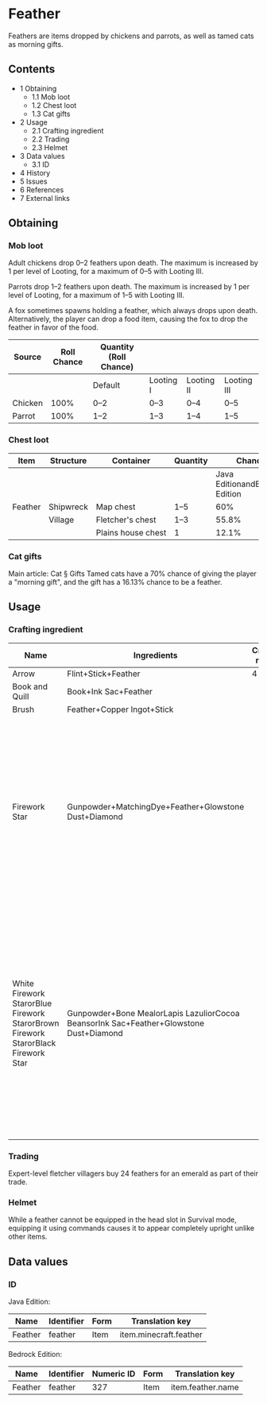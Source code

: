 # Feather
Feathers are items dropped by chickens and parrots, as well as tamed cats as morning gifts.

## Contents
- 1 Obtaining
	- 1.1 Mob loot
	- 1.2 Chest loot
	- 1.3 Cat gifts
- 2 Usage
	- 2.1 Crafting ingredient
	- 2.2 Trading
	- 2.3 Helmet
- 3 Data values
	- 3.1 ID
- 4 History
- 5 Issues
- 6 References
- 7 External links

## Obtaining
### Mob loot
Adult chickens drop 0–2 feathers upon death. The maximum is increased by 1 per level of Looting, for a maximum of 0–5 with Looting III.

Parrots drop 1–2 feathers upon death. The maximum is increased by 1 per level of Looting, for a maximum of 1–5 with Looting III.

A fox sometimes spawns holding a feather, which always drops upon death. Alternatively, the player can drop a food item, causing the fox to drop the feather in favor of the food.

| Source  | Roll Chance | Quantity (Roll Chance) |           |            |             |
|---------|-------------|------------------------|-----------|------------|-------------|
|         |             | Default                | Looting I | Looting II | Looting III |
| Chicken | 100%        | 0–2                    | 0–3       | 0–4        | 0–5         |
| Parrot  | 100%        | 1–2                    | 1–3       | 1–4        | 1–5         |

### Chest loot
| Item    | Structure | Container          | Quantity | Chance                         |
|---------|-----------|--------------------|----------|--------------------------------|
|         |           |                    |          | Java EditionandBedrock Edition |
| Feather | Shipwreck | Map chest          | 1–5      | 60%                            |
|         | Village   | Fletcher's chest   | 1–3      | 55.8%                          |
|         |           | Plains house chest | 1        | 12.1%                          |

### Cat gifts
Main article: Cat § Gifts
Tamed cats have a 70% chance of giving the player a "morning gift", and the gift has a 16.13% chance to be a feather.

## Usage
### Crafting ingredient
| Name                                                                              | Ingredients                                                                            | Crafting recipe | Description                                                                                                                                                                                                                       |
|-----------------------------------------------------------------------------------|----------------------------------------------------------------------------------------|-----------------|-----------------------------------------------------------------------------------------------------------------------------------------------------------------------------------------------------------------------------------|
| Arrow                                                                             | Flint+Stick+Feather                                                                    | 4               |                                                                                                                                                                                                                                   |
| Book and Quill                                                                    | Book+Ink Sac+Feather                                                                   |                 |                                                                                                                                                                                                                                   |
| Brush                                                                             | Feather+Copper Ingot+Stick                                                             |                 |                                                                                                                                                                                                                                   |
| Firework Star                                                                     | Gunpowder+MatchingDye+Feather+Glowstone Dust+Diamond                                   |                 | Up to eight dyes can be added.One head, gold nugget, feather, or fire charge can be added.Both the diamond and the glowstone dust can be added with any of the other ingredients.                                                 |
| White Firework StarorBlue Firework StarorBrown Firework StarorBlack Firework Star | Gunpowder+Bone MealorLapis LazuliorCocoa BeansorInk Sac+Feather+Glowstone Dust+Diamond |                 | ‌[Bedrock Edition and Minecraft Education  only]Up to eight dyes can be added.One head, gold nugget, feather, or fire charge can be added.Both the diamond and the glowstone dust can be added with any of the other ingredients. |

### Trading
Expert-level fletcher villagers buy 24 feathers for an emerald as part of their trade.

### Helmet

While a feather cannot be equipped in the head slot in Survival mode, equipping it using commands causes it to appear completely upright unlike other items.




## Data values
### ID
Java Edition:

| Name    | Identifier | Form | Translation key        |
|---------|------------|------|------------------------|
| Feather | feather    | Item | item.minecraft.feather |

Bedrock Edition:

| Name    | Identifier | Numeric ID | Form | Translation key   |
|---------|------------|------------|------|-------------------|
| Feather | feather    | 327        | Item | item.feather.name |

